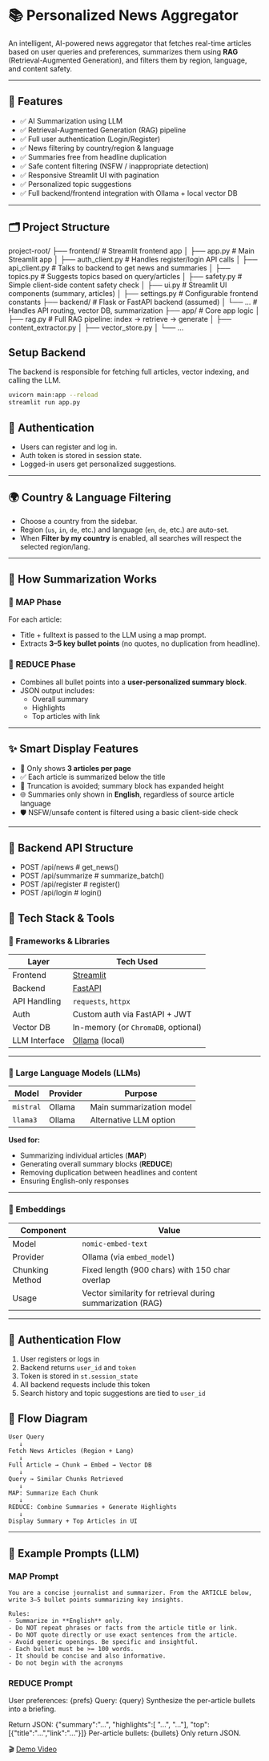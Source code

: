 # 📚 Personalized News Aggregator

An intelligent, AI-powered news aggregator that fetches real-time articles based on user queries and preferences, summarizes them using **RAG** (Retrieval-Augmented Generation), and filters them by region, language, and content safety.

---

## 🧠 Features

- ✅ AI Summarization using LLM  
- ✅ Retrieval-Augmented Generation (RAG) pipeline  
- ✅ Full user authentication (Login/Register)  
- ✅ News filtering by country/region & language  
- ✅ Summaries free from headline duplication  
- ✅ Safe content filtering (NSFW / inappropriate detection)  
- ✅ Responsive Streamlit UI with pagination  
- ✅ Personalized topic suggestions  
- ✅ Full backend/frontend integration with Ollama + local vector DB  

---

## 🗂️ Project Structure

project-root/
├── frontend/              # Streamlit frontend app
│   ├── app.py             # Main Streamlit app
│   ├── auth_client.py     # Handles register/login API calls
│   ├── api_client.py      # Talks to backend to get news and summaries
│   ├── topics.py          # Suggests topics based on query/articles
│   ├── safety.py          # Simple client-side content safety check
│   ├── ui.py              # Streamlit UI components (summary, articles)
│   ├── settings.py        # Configurable frontend constants
├── backend/               # Flask or FastAPI backend (assumed)
│   └── ...                # Handles API routing, vector DB, summarization
├── app/                   # Core app logic
│   ├── rag.py             # Full RAG pipeline: index → retrieve → generate
│   ├── content_extractor.py
│   ├── vector_store.py
│   └── ...

## Setup Backend

The backend is responsible for fetching full articles, vector indexing, and calling the LLM.

```bash
uvicorn main:app --reload
streamlit run app.py
```

## 🔐 Authentication

- Users can register and log in.  
- Auth token is stored in session state.  
- Logged-in users get personalized suggestions.  

---

## 🌍 Country & Language Filtering

- Choose a country from the sidebar.  
- Region (`us`, `in`, `de`, etc.) and language (`en`, `de`, etc.) are auto-set.  
- When **Filter by my country** is enabled, all searches will respect the selected region/lang.  

---

## 🧠 How Summarization Works

### 🔹 MAP Phase
For each article:
- Title + fulltext is passed to the LLM using a map prompt.  
- Extracts **3–5 key bullet points** (no quotes, no duplication from headline).  

### 🔹 REDUCE Phase
- Combines all bullet points into a **user-personalized summary block**.  
- JSON output includes:
  - Overall summary  
  - Highlights  
  - Top articles with link  

---

## ✨ Smart Display Features

- 🎯 Only shows **3 articles per page**  
- ✅ Each article is summarized below the title  
- 📝 Truncation is avoided; summary block has expanded height  
- 🌐 Summaries only shown in **English**, regardless of source article language  
- 🛡️ NSFW/unsafe content is filtered using a basic client-side check  

---

## 🧱 Backend API Structure
- POST /api/news         # get_news()
- POST /api/summarize    # summarize_batch()
- POST /api/register     # register()
- POST /api/login        # login()

## 🚀 Tech Stack & Tools

### 🧱 Frameworks & Libraries
| Layer         | Tech Used                                         |
| ------------- | ------------------------------------------------- |
| Frontend      | [Streamlit](https://streamlit.io/)                |
| Backend       | [FastAPI](https://fastapi.tiangolo.com/)          |
| API Handling  | `requests`, `httpx`                               |
| Auth          | Custom auth via FastAPI + JWT                     |
| Vector DB     | In-memory (or `ChromaDB`, optional)               |
| LLM Interface | [Ollama](https://ollama.com) (local)              |

---

### 🤖 Large Language Models (LLMs)
| Model     | Provider | Purpose                  |
| --------- | -------- | ------------------------ |
| `mistral` | Ollama   | Main summarization model |
| `llama3`  | Ollama   | Alternative LLM option   |

**Used for:**
- Summarizing individual articles (**MAP**)
- Generating overall summary blocks (**REDUCE**)
- Removing duplication between headlines and content
- Ensuring English-only responses

---

### 🧩 Embeddings
| Component       | Value                                                      |
| --------------- | ---------------------------------------------------------- |
| Model           | `nomic-embed-text`                                         |
| Provider        | Ollama (via `embed_model`)                                 |
| Chunking Method | Fixed length (900 chars) with 150 char overlap             |
| Usage           | Vector similarity for retrieval during summarization (RAG) |

---

## 🔐 Authentication Flow

1. User registers or logs in  
2. Backend returns `user_id` and `token`  
3. Token is stored in `st.session_state`  
4. All backend requests include this token  
5. Search history and topic suggestions are tied to `user_id`  

## 🔄 Flow Diagram

```text
User Query
   ↓
Fetch News Articles (Region + Lang)
   ↓
Full Article → Chunk → Embed → Vector DB
   ↓
Query → Similar Chunks Retrieved
   ↓
MAP: Summarize Each Chunk
   ↓
REDUCE: Combine Summaries + Generate Highlights
   ↓
Display Summary + Top Articles in UI
```
---
## 🧪 Example Prompts (LLM)
### MAP Prompt
```text
You are a concise journalist and summarizer. From the ARTICLE below, write 3–5 bullet points summarizing key insights.

Rules:
- Summarize in **English** only.
- Do NOT repeat phrases or facts from the article title or link.
- Do NOT quote directly or use exact sentences from the article.
- Avoid generic openings. Be specific and insightful.
- Each bullet must be >= 100 words.
- It should be concise and also informative.
- Do not begin with the acronyms

```
### REDUCE Prompt
User preferences: {prefs}
Query: {query}
Synthesize the per-article bullets into a briefing.

Return JSON:
{"summary":"...", "highlights":[ "...", "..."], "top":[{"title":"...","link":"..."}]}
Per-article bullets:
{bullets}
Only return JSON.

🎬 [Demo Video](demo_video/demo_video.mov)
